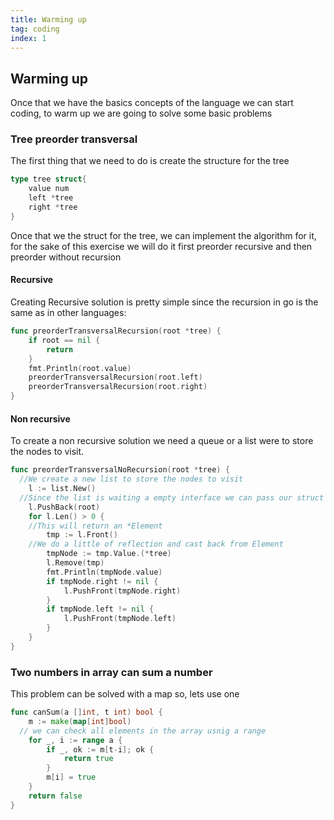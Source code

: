 ```yaml
---
title: Warming up
tag: coding
index: 1
---
```


## Warming up
Once that we have the basics concepts of the language we can start coding, to warm up we are going to solve some basic problems

### Tree preorder transversal
The first thing that we need to do is create the structure for the tree
```go
type tree struct{
    value num
    left *tree
    right *tree
}
```
Once that we the struct for the tree, we can implement the algorithm for it, for the sake of this exercise we will do it first preorder recursive and then preorder without recursion
#### Recursive
Creating Recursive solution is pretty simple since the recursion in go is the same as in other languages:
```go
func preorderTransversalRecursion(root *tree) {
    if root == nil {
        return
    }
    fmt.Println(root.value)
    preorderTransversalRecursion(root.left)
    preorderTransversalRecursion(root.right)
}
```
#### Non recursive
To create a non recursive solution we need a queue or a list were to store the nodes to visit.
```go
func preorderTransversalNoRecursion(root *tree) {
  //We create a new list to store the nodes to visit
	l := list.New()
  //Since the list is waiting a empty interface we can pass our struct without problems
	l.PushBack(root)
	for l.Len() > 0 {
    //This will return an *Element
		tmp := l.Front()
    //We do a little of reflection and cast back from Element
		tmpNode := tmp.Value.(*tree)
		l.Remove(tmp)
		fmt.Println(tmpNode.value)
		if tmpNode.right != nil {
			l.PushFront(tmpNode.right)
		}
		if tmpNode.left != nil {
			l.PushFront(tmpNode.left)
		}
	}
}
```
### Two numbers in array can sum a number
This problem can be solved with a map so, lets use one

``` go
func canSum(a []int, t int) bool {
	m := make(map[int]bool)
  // we can check all elements in the array usnig a range
    for _, i := range a {
        if _, ok := m[t-i]; ok {
            return true
        }
        m[i] = true
    }
    return false
}
```
